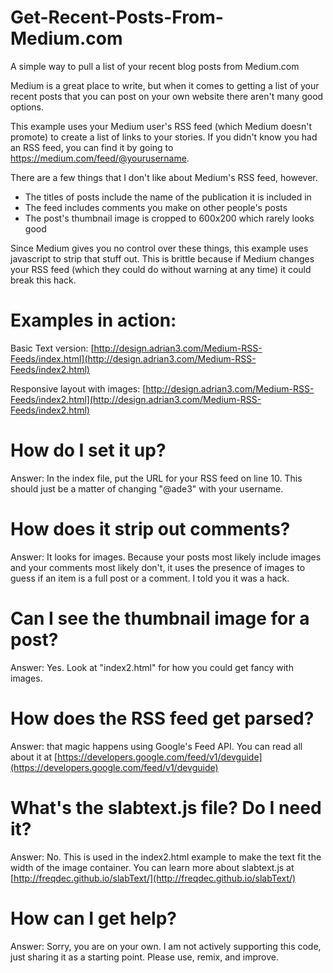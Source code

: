 # Get-Recent-Posts-From-Medium.com
A simple way to pull a list of your recent blog posts from Medium.com

Medium is a great place to write, but when it comes to getting a list of your recent posts that you can post on your own website there aren't many good options.  

This example uses your Medium user's RSS feed (which Medium doesn't promote) to create a list of links to your stories. If you didn't know you had an RSS feed, you can find it by going to https://medium.com/feed/@yourusername.

There are a few things that I don't like about Medium's RSS feed, however.

- The titles of posts include the name of the publication it is included in
- The feed includes comments you make on other people's posts
- The post's thumbnail image is cropped to 600x200 which rarely looks good

Since Medium gives you no control over these things, this example uses javascript to strip that stuff out. This is brittle because if Medium changes your RSS feed (which they could do without warning at any time) it could break this hack. 

# Examples in action:
Basic Text version:
[http://design.adrian3.com/Medium-RSS-Feeds/index.html](http://design.adrian3.com/Medium-RSS-Feeds/index2.html)

Responsive layout with images:
[http://design.adrian3.com/Medium-RSS-Feeds/index2.html](http://design.adrian3.com/Medium-RSS-Feeds/index2.html)

# How do I set it up?
Answer: In the index file, put the URL for your RSS feed on line 10. This should just be a matter of changing "@ade3" with your username.  

# How does it strip out comments?
Answer: It looks for images. Because your posts most likely include images and your comments most likely don't, it uses the presence of images to guess if an item is a full post or a comment. I told you it was a hack.

# Can I see the thumbnail image for a post?
Answer: Yes. Look at "index2.html" for how you could get fancy with images.

# How does the RSS feed get parsed?
Answer: that magic happens using Google's Feed API. You can read all about it at [https://developers.google.com/feed/v1/devguide](https://developers.google.com/feed/v1/devguide)

# What's the slabtext.js file? Do I need it?
Answer: No. This is used in the index2.html example to make the text fit the width of the image container. You can learn more about slabtext.js at [http://freqdec.github.io/slabText/](http://freqdec.github.io/slabText/)

# How can I get help?
Answer: Sorry, you are on your own. I am not actively supporting this code, just sharing it as a starting point. Please use, remix, and improve. 